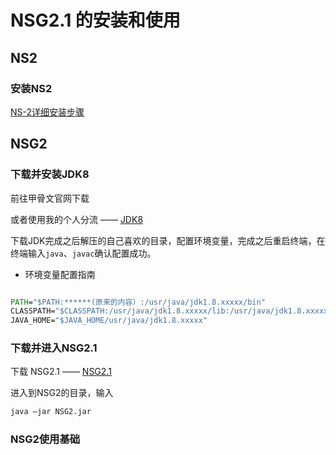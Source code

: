 # NSG2.1 的安装和使用

## NS2

### 安装NS2

[NS-2详细安装步骤](http://shencangblue.com/ns-2%e8%af%a6%e7%bb%86%e5%ae%89%e8%a3%85%e6%ad%a5%e9%aa%a4/)

## NSG2

### 下载并安装JDK8

前往甲骨文官网下载

或者使用我的个人分流 —— [JDK8](http://data.shencangblue.com/index.php/s/pHk04UTZR6OOeFM)

下载JDK完成之后解压的自己喜欢的目录，配置环境变量，完成之后重启终端，在终端输入`java`、`javac`确认配置成功。

* 环境变量配置指南

```cmd

PATH="$PATH:******(原来的内容）:/usr/java/jdk1.8.xxxxx/bin"
CLASSPATH="$CLASSPATH:/usr/java/jdk1.8.xxxxx/lib:/usr/java/jdk1.8.xxxxx/jre/lib"
JAVA_HOME="$JAVA_HOME/usr/java/jdk1.8.xxxxx"
```

### 下载并进入NSG2.1

下载 NSG2.1 —— [NSG2.1](http://data.shencangblue.com/index.php/s/fQ5QmCWrlaJ6leh)

进入到NSG2的目录，输入

```cmd
java –jar NSG2.jar
```

### NSG2使用基础

